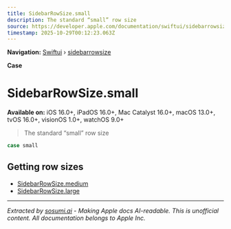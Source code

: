 ```yaml
---
title: SidebarRowSize.small
description: The standard “small” row size
source: https://developer.apple.com/documentation/swiftui/sidebarrowsize/small
timestamp: 2025-10-29T00:12:23.063Z
---
```


**Navigation:** [Swiftui](/documentation/swiftui) › [sidebarrowsize](/documentation/swiftui/sidebarrowsize)

**Case**

# SidebarRowSize.small

**Available on:** iOS 16.0+, iPadOS 16.0+, Mac Catalyst 16.0+, macOS 13.0+, tvOS 16.0+, visionOS 1.0+, watchOS 9.0+

> The standard “small” row size

```swift
case small
```

## Getting row sizes

- [SidebarRowSize.medium](/documentation/swiftui/sidebarrowsize/medium)
- [SidebarRowSize.large](/documentation/swiftui/sidebarrowsize/large)

---

*Extracted by [sosumi.ai](https://sosumi.ai) - Making Apple docs AI-readable.*
*This is unofficial content. All documentation belongs to Apple Inc.*
